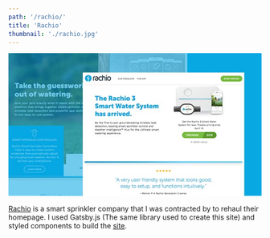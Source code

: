 ```yaml
---
path: '/rachio/'
title: 'Rachio'
thumbnail: './rachio.jpg'
---
```


![Rachio](rachio.jpg)

[Rachio](https://www.rachio.com) is a smart sprinkler company that I was contracted by to rehaul their homepage. I used Gatsby.js (The same library used to create this site) and styled components to build the [site](https://www.rachio.com).

